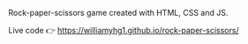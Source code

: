 Rock-paper-scissors game created with HTML, CSS and JS.

Live code 👉 https://williamyhg1.github.io/rock-paper-scissors/
